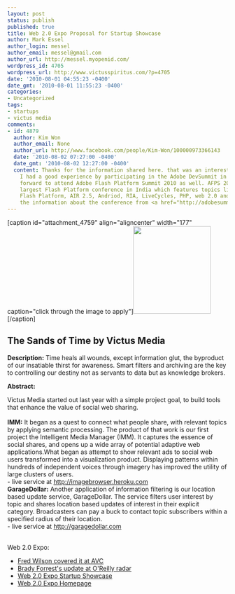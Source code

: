 ```yaml
---
layout: post
status: publish
published: true
title: Web 2.0 Expo Proposal for Startup Showcase
author: Mark Essel
author_login: messel
author_email: messel@gmail.com
author_url: http://messel.myopenid.com/
wordpress_id: 4705
wordpress_url: http://www.victusspiritus.com/?p=4705
date: '2010-08-01 04:55:23 -0400'
date_gmt: '2010-08-01 11:55:23 -0400'
categories:
- Uncategorized
tags:
- startups
- victus media
comments:
- id: 4879
  author: Kim Won
  author_email: None
  author_url: http://www.facebook.com/people/Kim-Won/100000973366143
  date: '2010-08-02 07:27:00 -0400'
  date_gmt: '2010-08-02 12:27:00 -0400'
  content: Thanks for the information shared here. that was an interesting and informative.
    I had a good experience by participating in the Adobe DevSummit in 2009 and looking
    forward to attend Adobe Flash Platform Summit 2010 as well. AFPS 2010 is the single
    largest Flash Platform conference in India which features topics like Flash, Flex,
    Flash Platform, AIR 2.5, Andriod, RIA, LiveCycles, PHP, web 2.0 and more. I found
    the information about the conference from <a href="http://adobesummit.com" rel="nofollow">adobesummit.com</a>
---
```

<p>[caption id="attachment_4759" align="aligncenter" width="177" caption="click through the image to apply"]<a href="http://www.web2expo.com/webexny2010/public/cfp/119"><img class="size-full wp-image-4759 " title="web2.0_expo" src="{{ site.url }}/assets/2010/08/web2.0_expo.jpg" alt="" width="177" height="200" /></a>[/caption]</p>
<h2>The Sands of Time by Victus Media</h2>
<p><strong>Description:</strong> Time heals all wounds, except information glut, the byproduct of our insatiable thirst for awareness. Smart filters and archiving are the key to controlling our destiny not as servants to data but as knowledge brokers.</p>
<p><strong>Abstract:</strong></p>
<p><strong> </strong></p>
<p><strong> </strong></p>
<p><strong> </strong></p>
<div id="_mcePaste"><span style="font-weight: normal;">Victus Media started out last year with a simple project goal, to build tools that enhance the value of social web sharing.</span></div>
<div><span style="font-weight: normal;"><br />
</span></div>
<div id="_mcePaste"><span style="font-weight: normal;"><strong>IMM:</strong></span><span style="font-weight: normal;"> It began as a quest to connect what people share, with relevant topics by applying semantic processing. The product of that work is our first project the Intelligent Media Manager (IMM). It captures the essence of social shares, and opens up a wide array of potential adaptive web applications.What began as attempt to show relevant ads to social web users transformed into a visualization product. Displaying patterns within hundreds of independent voices through imagery has improved the utility of large clusters of users.</span></div>
<div id="_mcePaste"><span style="font-weight: normal;">- live service at <a href="http://imagebrowser.heroku.com">http://imagebrowser.heroku.com</a></span></div>
<div><span style="font-weight: normal;"><strong>GarageDollar:</strong></span><span style="font-weight: normal;"> Another application of information filtering is our location based update service, GarageDollar. The service filters user interest by topic and shares location based updates of interest in their explicit category. Broadcasters can pay a buck to contact topic subscribers within a specified radius of their location.</span></div>
<div id="_mcePaste"><span style="font-weight: normal;">- live service at <a href="http://garagedollar.com">http://garagedollar.com</a></span></div>
<div><span style="font-weight: normal;"><br />
</span></div>
<p><strong><span style="font-weight: normal;">Web 2.0 Expo:</span></strong></p>
<ul>
<li><a href="http://www.avc.com/a_vc/2010/07/startup-showcase.html">Fred Wilson covered it at AVC</a></li>
<li><a href="http://radar.oreilly.com/2010/07/startup-showcase-submissions-a.html">Brady Forrest's update at O'Reilly radar</a></li>
<li><a href="http://www.web2expo.com/webexny2010/public/cfp/119">Web 2.0 Expo Startup Showcase</a></li>
<li><a href="http://www.web2expo.com/webexny2010/">Web 2.0 Expo Homepage</a></li>
</ul>
